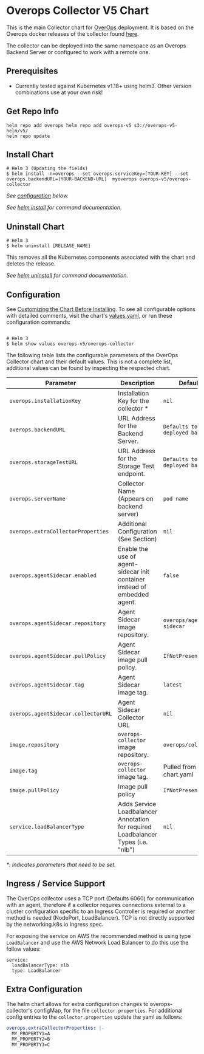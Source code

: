 # Overops Collector V5 Chart
This is the main Collector chart for [OverOps](https://www.overops.com/) deployment. It is based on the Overops docker releases of the collector found [here](https://hub.docker.com/r/overops/collector). 

The collector can be deployed into the same namespace as an Overops Backend Server or configured to work with a remote one.

## Prerequisites

* Currently tested against Kubernetes v1.18+ using helm3. Other version combinations use at your own risk!

## Get Repo Info
```
helm repo add overops helm repo add overops-v5 s3://overops-v5-helm/v5/
helm repo update
```

## Install Chart
```console
# Helm 3 (Updating the fields)
$ helm install -n=overops --set overops.serviceKey=[YOUR-KEY] --set overops.backendURL=[YOUR-BACKEND-URL]  myoverops overops-v5/overops-collector
```

_See [configuration](#configuration) below._

_See [helm install](https://helm.sh/docs/helm/helm_install/) for command documentation._


## Uninstall Chart

```console
# Helm 3
$ helm uninstall [RELEASE_NAME]
```

This removes all the Kubernetes components associated with the chart and deletes the release.

_See [helm uninstall](https://helm.sh/docs/helm/helm_uninstall/) for command documentation._

## Configuration

See [Customizing the Chart Before Installing](https://helm.sh/docs/intro/using_helm/#customizing-the-chart-before-installing). To see all configurable options with detailed comments, visit the chart's [values.yaml](./values.yaml), or run these configuration commands:

```console

# Helm 3
$ helm show values overops-v5/overops-collector
```

The following table lists the configurable parameters of the OverOps Collector chart and their default values. This is not a complete list, additional values can be found by inspecting the respected chart.

| Parameter                                    | Description                                                                                  | Default                                              |
| -------------------------------------------- | -------------------------------------------------------------------------------------------- | ---------------------------------------------------- |
| `overops.installationKey`                    | Installation Key for the collector *                                                         | `nil`                                                |
| `overops.backendURL`                         | URL Address for the Backend Server.                                                          | `Defaults to local deployed backend`                 |
| `overops.storageTestURL`                     | URL Address for the Storage Test endpoint.                                                   | `Defaults to local deployed backend`                 |
| `overops.serverName`                         | Collector Name (Appears on backend server)                                                   | `pod name`                                           |
| `overops.extraCollectorProperties`           | Additional Configuration (See Section)                                                       | `nil`                                                |
| `overops.agentSidecar.enabled`               | Enable the use of agent-sidecar init container instead of embedded agent.                    | `false`                                              |
| `overops.agentSidecar.repository`            | Agent Sidecar image repository.                                                              | `overops/agent-sidecar`                              |
| `overops.agentSidecar.pullPolicy`            | Agent Sidecar image pull policy.                                                             | `IfNotPresent`                                       |
| `overops.agentSidecar.tag`                   | Agent Sidecar image tag.                                                                     | `latest`                                             |
| `overops.agentSidecar.collectorURL`          | Agent Sidecar Collector URL                                                                  | `nil`                                                |
| `image.repository`                           | `overops-collector` image repository.                                                        | `overops/collector`                                  |
| `image.tag`                                  | `overops-collector` image tag.                                                               |  Pulled from chart.yaml                              |
| `image.pullPolicy`                           | Image pull policy                                                                            | `IfNotPresent`                                       |
| `service.loadBalancerType`                   | Adds Service Loadbalancer Annotation for required Loadbalancer Types (i.e. "nlb")            | `nil`                                                |

_*: Indicates parameters that need to be set._

## Ingress / Service Support

The OverOps collector uses a TCP port (Defaults 6060) for communication with an agent, therefore if a collector requires connections external to a cluster
configuration specific to an Ingress Controller is required or another method is needed (NodePort, LoadBalancer). TCP is not directly supported by 
the networking.k8s.io Ingress spec.

For exposing the service on AWS the recommended method is using type `LoadBalancer` and use the AWS Network Load Balancer to do this use the follow values:

```
service:
  loadBalancerType: nlb
  type: LoadBalancer
```

## Extra Configuration
The helm chart allows for extra configuration changes to overops-collector's configMap, for the file `collector.properties`.
For additional config entries to the `collector.properties` update the yaml as follows:

```yaml
overops.extraCollectorProperties: |-
  MY_PROPERTY1=A
  MY_PROPERTY2=B
  MY_PROPERTY3=C
```